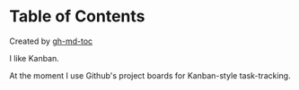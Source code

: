 
Table of Contents
=================



Created by [gh-md-toc](https://github.com/ekalinin/github-markdown-toc)



I like Kanban.

At the moment I use Github's project boards for Kanban-style task-tracking.
